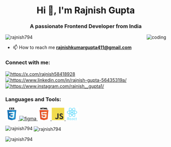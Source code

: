 <h1 align="center">Hi 👋, I'm Rajnish Gupta</h1>
<h3 align="center">A passionate Frontend Developer from India</h3>
<img align="right" alt="coding" width+"400" src="https://camo.githubusercontent.com/4d9f5ecceb711eec6e2018f38a5677dc657c9738d4a65ba3b928c41c0a45b439/68747470733a2f2f6d69726f2e6d656469756d2e636f6d2f6d61782f313336302f302a37513379765349765f7430696f4a2d5a2e676966">
<p align="left"> <img src="https://komarev.com/ghpvc/?username=rajnish794&label=Profile%20views&color=0e75b6&style=flat" alt="rajnish794" /> </p>

- 📫 How to reach me **rajnishkumargupta411@gmail.com**

<h3 align="left">Connect with me:</h3>
<p align="left">
<a href="https://x.com/rajnish58418928" target="blank"><img align="center" src="https://raw.githubusercontent.com/rahuldkjain/github-profile-readme-generator/master/src/images/icons/Social/twitter.svg" alt="https://x.com/rajnish58418928" height="30" width="40" /></a>
<a href="https://www.linkedin.com/in/rajnish-gupta-56435319a/" target="blank"><img align="center" src="https://raw.githubusercontent.com/rahuldkjain/github-profile-readme-generator/master/src/images/icons/Social/linked-in-alt.svg" alt="https://www.linkedin.com/in/rajnish-gupta-56435319a/" height="30" width="40" /></a>
<a href="https://www.instagram.com/rajnish__gupta1/" target="blank"><img align="center" src="https://raw.githubusercontent.com/rahuldkjain/github-profile-readme-generator/master/src/images/icons/Social/instagram.svg" alt="https://www.instagram.com/rajnish__gupta1/" height="30" width="40" /></a>
</p>

<h3 align="left">Languages and Tools:</h3>
<p align="left"> <a href="https://www.w3schools.com/css/" target="_blank" rel="noreferrer"> <img src="https://raw.githubusercontent.com/devicons/devicon/master/icons/css3/css3-original-wordmark.svg" alt="css3" width="40" height="40"/> </a> <a href="https://www.figma.com/" target="_blank" rel="noreferrer"> <img src="https://www.vectorlogo.zone/logos/figma/figma-icon.svg" alt="figma" width="40" height="40"/> </a> <a href="https://www.w3.org/html/" target="_blank" rel="noreferrer"> <img src="https://raw.githubusercontent.com/devicons/devicon/master/icons/html5/html5-original-wordmark.svg" alt="html5" width="40" height="40"/> </a> <a href="https://developer.mozilla.org/en-US/docs/Web/JavaScript" target="_blank" rel="noreferrer"> <img src="https://raw.githubusercontent.com/devicons/devicon/master/icons/javascript/javascript-original.svg" alt="javascript" width="40" height="40"/> </a> <a href="https://reactjs.org/" target="_blank" rel="noreferrer"> <img src="https://raw.githubusercontent.com/devicons/devicon/master/icons/react/react-original-wordmark.svg" alt="react" width="40" height="40"/> </a> </p>

<p><img align="left" src="https://github-readme-stats.vercel.app/api/top-langs?username=rajnish794&show_icons=true&locale=en&layout=compact" alt="rajnish794" /></p>

<p>&nbsp;<img align="center" src="https://github-readme-stats.vercel.app/api?username=rajnish794&show_icons=true&locale=en" alt="rajnish794" /></p>

<p><img align="center" src="https://github-readme-streak-stats.herokuapp.com/?user=rajnish794&" alt="rajnish794" /></p>
